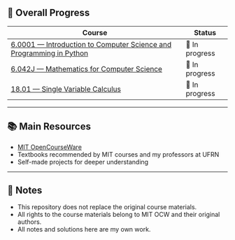 ## 📅 Overall Progress

| Course                                                                                                     | Status         |
| ---------------------------------------------------------------------------------------------------------- | -------------- |
| [6.0001 — Introduction to Computer Science and Programming in Python](https://github.com/jotavlim4/ocw-journey/tree/main/6.100L_intro-programming-cs-python) | 🔄 In progress |
| [6.042J — Mathematics for Computer Science](6.042j_math-cs/)                                               | 🔄 In progress |
| [18.01 — Single Variable Calculus](18.01_single-variable-calculus/)                                        | 🔄 In progress |

---

## 📚 Main Resources

- [MIT OpenCourseWare](https://ocw.mit.edu)
- Textbooks recommended by MIT courses and my professors at UFRN
- Self-made projects for deeper understanding

---

## 📌 Notes

- This repository does not replace the original course materials.
- All rights to the course materials belong to MIT OCW and their original authors.
- All notes and solutions here are my own work.
